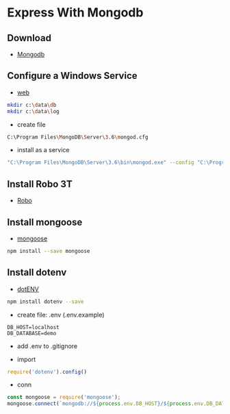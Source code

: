 # Express With Mongodb

## Download
+ [Mongodb](https://www.mongodb.com/download-center#community)

## Configure a Windows Service

+ [web](https://docs.mongodb.com/manual/tutorial/install-mongodb-on-windows/#configure-a-windows-service-for-mongodb-community-edition)

```bash
mkdir c:\data\db
mkdir c:\data\log
``` 

+ create file
```bash
C:\Program Files\MongoDB\Server\3.6\mongod.cfg
```

+ install as a service
```bash
"C:\Program Files\MongoDB\Server\3.6\bin\mongod.exe" --config "C:\Program Files\MongoDB\Server\3.6\mongod.cfg" --install
```

## Install Robo 3T
+ [Robo](https://robomongo.org/download)


## Install mongoose
+ [mongoose](http://mongoosejs.com/)
```bash
npm install --save mongoose
```

## Install dotenv
+ [dotENV](https://github.com/motdotla/dotenv)
```bash
npm install dotenv --save
```
+ create file: .env (.env.example)
```
DB_HOST=localhost
DB_DATABASE=demo
```
+ add .env to .gitignore

+ import 
```js
require('dotenv').config()
```

+ conn
```js
const mongoose = require('mongoose');
mongoose.connect(`mongodb://${process.env.DB_HOST}/${process.env.DB_DATABASE}`);
```